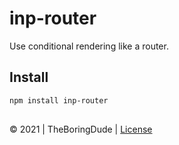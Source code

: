 # inp-router

Use conditional rendering like a router.

## Install

```sh
npm install inp-router
```

##

&copy; 2021 | TheBoringDude | [License](./LICENSE)
